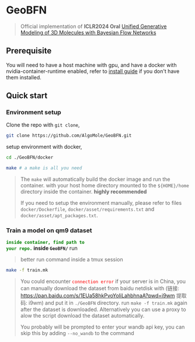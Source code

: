 
# GeoBFN
>Official implementation of **ICLR2024 Oral** [Unified Generative Modeling of 3D Molecules with Bayesian Flow Networks](https://openreview.net/forum?id=NSVtmmzeRB)

## Prerequisite
You will need to have a host machine with gpu, and have a docker with nvidia-container-runtime enabled, refer to [install guide](https://docs.nvidia.com/datacenter/cloud-native/container-toolkit/latest/install-guide.html) if you don't have them installed.

## Quick start

### Environment setup
Clone the repo with `git clone`,
```bash
git clone https://github.com/AlgoMole/GeoBFN.git
```

setup environment with docker,

```bash
cd ./GeoBFN/docker

make # a make is all you need
```

> The `make` will automatically build the docker image and run the container. with your host home directory mounted to the `${HOME}/home` directory inside the container. **highly recommended**
> 
> If you need to setup the environment manually, please refer to files `docker/Dockerfile`, `docker/asset/requirements.txt` and `docker/asset/apt_packages.txt`. 

### Train a model on qm9 dataset
**<code style="color : green">inside container, find path to your repo.</code> inside `GeoBFN/`** run

> better run command inside a tmux session

```bash
make -f train.mk
```

> You could encounter <code style="color : red">connection error</code> if your server is in China, you can manually download the dataset from baidu netdisk with (链接: https://pan.baidu.com/s/1EUa58hkPvoYoIiLahbhnaA?pwd=i9wm 提取码: i9wm) and put it in `./GeoBFN` directory. run `make -f train.mk` again after the dataset is downloaded.
> Alternatively you can use a proxy to alow the script download the dataset automatically.
> 
> You probably will be prompted to enter your wandb api key, you can skip this by adding `--no_wandb` to the command


